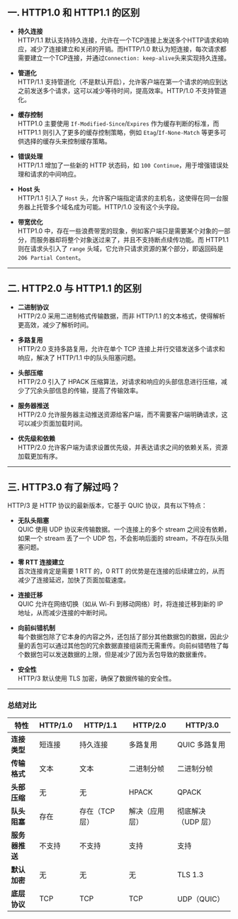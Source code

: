 ## 一. HTTP1.0 和 HTTP1.1 的区别

- **持久连接**  
  HTTP/1.1 默认支持持久连接，允许在一个TCP连接上发送多个HTTP请求和响应，减少了连接建立和关闭的开销。而HTTP/1.0 默认为短连接，每次请求都需要建立一个TCP连接，并通过`Connection: keep-alive`头来实现持久连接。

- **管道化**  
  HTTP/1.1 支持管道化（不是默认开启），允许客户端在第一个请求的响应到达之前发送多个请求，这可以减少等待时间，提高效率。HTTP/1.0 不支持管道化。

- **缓存控制**  
  HTTP1.0 主要使用 `If-Modified-Since`/`Expires` 作为缓存判断的标准，而 HTTP1.1 则引入了更多的缓存控制策略，例如 `Etag`/`If-None-Match` 等更多可供选择的缓存头来控制缓存策略。

- **错误处理**  
  HTTP/1.1 增加了一些新的 HTTP 状态码，如 `100 Continue`，用于增强错误处理和请求的中间响应。

- **Host 头**  
  HTTP/1.1 引入了 `Host` 头，允许客户端指定请求的主机名，这使得在同一台服务器上托管多个域名成为可能。HTTP/1.0 没有这个头字段。

- **带宽优化**  
  HTTP1.0 中，存在一些浪费带宽的现象，例如客户端只是需要某个对象的一部分，而服务器却将整个对象送过来了，并且不支持断点续传功能。而 HTTP1.1 则在请求头引入了 `range` 头域，它允许只请求资源的某个部分，即返回码是 `206 Partial Content`。

---

## 二. HTTP2.0 与 HTTP1.1 的区别

- **二进制协议**  
  HTTP/2.0 采用二进制格式传输数据，而非 HTTP/1.1 的文本格式，使得解析更高效，减少了解析时间。

- **多路复用**  
  HTTP/2.0 支持多路复用，允许在单个 TCP 连接上并行交错发送多个请求和响应，解决了 HTTP/1.1 中的队头阻塞问题。

- **头部压缩**  
  HTTP/2.0 引入了 HPACK 压缩算法，对请求和响应的头部信息进行压缩，减少了冗余头部信息的传输，提高了传输效率。

- **服务器推送**  
  HTTP/2.0 允许服务器主动推送资源给客户端，而不需要客户端明确请求，这可以减少页面加载时间。

- **优先级和依赖**  
  HTTP/2.0 允许客户端为请求设置优先级，并表达请求之间的依赖关系，资源加载更加有序。

---

## 三. HTTP3.0 有了解过吗？

HTTP/3 是 HTTP 协议的最新版本，它基于 QUIC 协议，具有以下特点：

- **无队头阻塞**  
  QUIC 使用 UDP 协议来传输数据。一个连接上的多个 stream 之间没有依赖，如果一个 stream 丢了一个 UDP 包，不会影响后面的 stream，不存在队头阻塞问题。

- **零 RTT 连接建立**  
  首次连接肯定是需要 1 RTT 的，0 RTT 的优势是在连接的后续建立的，从而减少了连接延迟，加快了页面加载速度。

- **连接迁移**  
  QUIC 允许在网络切换（如从 Wi-Fi 到移动网络）时，将连接迁移到新的 IP 地址，从而减少连接的中断时间。

- **向前纠错机制**  
  每个数据包除了它本身的内容之外，还包括了部分其他数据包的数据，因此少量的丢包可以通过其他包的冗余数据直接组装而无需重传。向前纠错牺牲了每个数据包可以发送数据的上限，但是减少了因为丢包导致的数据重传。

- **安全性**  
  HTTP/3 默认使用 TLS 加密，确保了数据传输的安全性。
---

### 总结对比

| 特性               | HTTP/1.0       | HTTP/1.1            | HTTP/2.0            | HTTP/3.0            |
|--------------------|----------------|---------------------|---------------------|---------------------|
| **连接类型**       | 短连接         | 持久连接            | 多路复用            | QUIC 多路复用       |
| **传输格式**       | 文本           | 文本                | 二进制分帧          | 二进制分帧          |
| **头部压缩**       | 无             | 无                  | HPACK              | QPACK              |
| **队头阻塞**       | 存在           | 存在（TCP 层）      | 解决（应用层）      | 彻底解决（UDP 层）  |
| **服务器推送**     | 不支持         | 不支持              | 支持                | 支持                |
| **默认加密**       | 无             | 无                  | 无                  | TLS 1.3            |
| **底层协议**       | TCP            | TCP                 | TCP                 | UDP（QUIC）         |
